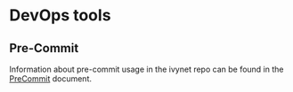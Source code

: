 # DevOps tools

## Pre-Commit

Information about pre-commit usage in the ivynet repo can be found in the [PreCommit](./PreCommit.md) document.
